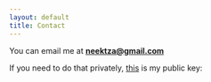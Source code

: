 ```yaml
---
layout: default
title: Contact
---
```


You can email me at **neektza@gmail.com**

If you need to do that privately, [this](/res/priv_key) is my public key:
